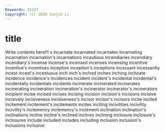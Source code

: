 ```yaml
---
Keywords: 21327
Copyright: (C) 2020 Junjie Li
---
```


# title

Write contents here!!!
s 
incarnate
incarnated 
incarnates 
incarnating 
incarnation 
incarnation's 
incarnations 
incautious 
incendiaries 
incendiary 
incendiary's
incense 
incense's 
incensed 
incenses 
incensing 
incentive 
incentive's 
incentives 
inception 
inception's
inceptions 
incessant 
incessantly 
incest 
incest's 
incestuous 
inch 
inch's 
inched 
inches
inching 
inchoate 
incidence 
incidence's 
incidences 
incident 
incident's 
incidental 
incidental's 
incidentally
incidentals 
incidents 
incinerate 
incinerated 
incinerates 
incinerating 
incineration 
incineration's 
incinerator 
incinerator's
incinerators 
incipient 
incise 
incised 
incises 
incising 
incision 
incision's 
incisions 
incisive
incisively 
incisiveness 
incisiveness's 
incisor 
incisor's 
incisors 
incite 
incited 
incitement 
incitement's
incitements 
incites 
inciting 
incivilities 
incivility 
incivility's 
inclemency 
inclemency's 
inclement 
inclination
inclination's 
inclinations 
incline 
incline's 
inclined 
inclines 
inclining 
inclosure 
inclosure's 
inclosures
include 
included 
includes 
including 
inclusion 
inclusion's 
inclusions 
inclusive 
